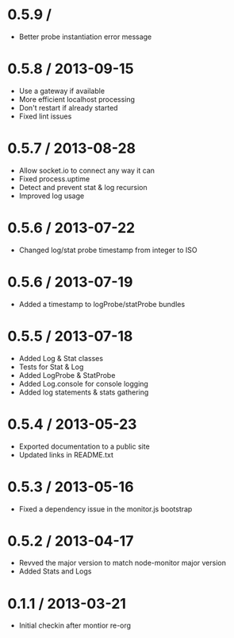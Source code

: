 0.5.9 / 
==================

  * Better probe instantiation error message

0.5.8 / 2013-09-15
==================

  * Use a gateway if available
  * More efficient localhost processing
  * Don't restart if already started
  * Fixed lint issues

0.5.7 / 2013-08-28
==================

  * Allow socket.io to connect any way it can
  * Fixed process.uptime
  * Detect and prevent stat & log recursion
  * Improved log usage

0.5.6 / 2013-07-22
==================

  * Changed log/stat probe timestamp from integer to ISO

0.5.6 / 2013-07-19
==================

  * Added a timestamp to logProbe/statProbe bundles

0.5.5 / 2013-07-18
==================

  * Added Log & Stat classes
  * Tests for Stat & Log
  * Added LogProbe & StatProbe
  * Added Log.console for console logging
  * Added log statements & stats gathering

0.5.4 / 2013-05-23
==================

  * Exported documentation to a public site
  * Updated links in README.txt

0.5.3 / 2013-05-16
==================

  * Fixed a dependency issue in the monitor.js bootstrap

0.5.2 / 2013-04-17
==================

  * Revved the major version to match node-monitor major version
  * Added Stats and Logs

0.1.1 / 2013-03-21
==================

  * Initial checkin after montior re-org
